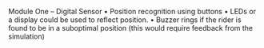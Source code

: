 Module One – Digital Sensor
• Position recognition using buttons
• LEDs or a display could be used to reflect position.
• Buzzer rings if the rider is found to be in a suboptimal position (this would require feedback from the simulation)
